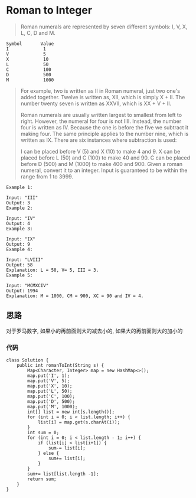 # Roman to Integer
> Roman numerals are represented by seven different symbols: I, V, X, L, C, D and M.

	Symbol       Value
	I             1
	V             5
	X             10
	L             50
	C             100
	D             500
	M             1000
> For example, two is written as II in Roman numeral, just two one's added together. Twelve is written as, XII, which is simply X + II. The number twenty seven is written as XXVII, which is XX + V + II.
> 
> Roman numerals are usually written largest to smallest from left to right. However, the numeral for four is not IIII. Instead, the number four is written as IV. Because the one is before the five we subtract it making four. The same principle applies to the number nine, which is written as IX. There are six instances where subtraction is used:
> 
> I can be placed before V (5) and X (10) to make 4 and 9. 
> X can be placed before L (50) and C (100) to make 40 and 90. 
> C can be placed before D (500) and M (1000) to make 400 and 900.
> Given a roman numeral, convert it to an integer. Input is guaranteed to be within the range from 1 to 3999.

	Example 1:
	
	Input: "III"
	Output: 3
	Example 2:
	
	Input: "IV"
	Output: 4
	Example 3:
	
	Input: "IX"
	Output: 9
	Example 4:
	
	Input: "LVIII"
	Output: 58
	Explanation: L = 50, V= 5, III = 3.
	Example 5:
	
	Input: "MCMXCIV"
	Output: 1994
	Explanation: M = 1000, CM = 900, XC = 90 and IV = 4.

## 思路
对于罗马数字, 如果小的再前面则大的减去小的, 如果大的再前面则大的加小的
### 代码
```
class Solution {
    public int romanToInt(String s) {
        Map<Character, Integer> map = new HashMap<>();
        map.put('I', 1);
        map.put('V', 5);
        map.put('X', 10);
        map.put('L', 50);
        map.put('C', 100);
        map.put('D', 500);
        map.put('M', 1000);
        int[] list = new int[s.length()];
        for (int i = 0; i < list.length; i++) {
            list[i] = map.get(s.charAt(i));
        }
        int sum = 0;
        for (int i = 0; i < list.length - 1; i++) {
            if (list[i] < list[i+1]) {
                sum-= list[i];
            } else {
                sum+= list[i];
            }
        }
        sum+= list[list.length -1];
        return sum;
    }
}
``` 